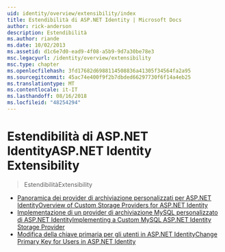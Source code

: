 ```yaml
---
uid: identity/overview/extensibility/index
title: Estendibilità di ASP.NET Identity | Microsoft Docs
author: rick-anderson
description: Estendibilità
ms.author: riande
ms.date: 10/02/2013
ms.assetid: d1c6e7d0-ead9-4f08-a5b9-9d7a30be78e3
msc.legacyurl: /identity/overview/extensibility
msc.type: chapter
ms.openlocfilehash: 3fd17682d6988114508836a41305f34564fa2a95
ms.sourcegitcommit: 45ac74e400f9f2b7dbded66297730f6f14a4eb25
ms.translationtype: MT
ms.contentlocale: it-IT
ms.lasthandoff: 08/16/2018
ms.locfileid: "48254294"
---
```

<a name="aspnet-identity-extensibility"></a><span data-ttu-id="29464-103">Estendibilità di ASP.NET Identity</span><span class="sxs-lookup"><span data-stu-id="29464-103">ASP.NET Identity Extensibility</span></span>
====================
> <span data-ttu-id="29464-104">Estendibilità</span><span class="sxs-lookup"><span data-stu-id="29464-104">Extensibility</span></span>


- [<span data-ttu-id="29464-105">Panoramica dei provider di archiviazione personalizzati per ASP.NET Identity</span><span class="sxs-lookup"><span data-stu-id="29464-105">Overview of Custom Storage Providers for ASP.NET Identity</span></span>](overview-of-custom-storage-providers-for-aspnet-identity.md)
- [<span data-ttu-id="29464-106">Implementazione di un provider di archiviazione MySQL personalizzato di ASP.NET Identity</span><span class="sxs-lookup"><span data-stu-id="29464-106">Implementing a Custom MySQL ASP.NET Identity Storage Provider</span></span>](implementing-a-custom-mysql-aspnet-identity-storage-provider.md)
- [<span data-ttu-id="29464-107">Modifica della chiave primaria per gli utenti in ASP.NET Identity</span><span class="sxs-lookup"><span data-stu-id="29464-107">Change Primary Key for Users in ASP.NET Identity</span></span>](change-primary-key-for-users-in-aspnet-identity.md)
